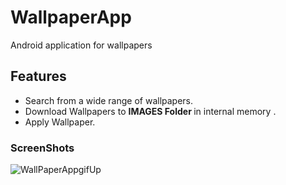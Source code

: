 # WallpaperApp
Android application for wallpapers

## Features
- Search from a wide range of wallpapers.
- Download Wallpapers to <b>IMAGES Folder </b>in internal memory .
- Apply Wallpaper.

### ScreenShots
![WallPaperAppgifUp](https://user-images.githubusercontent.com/43600925/122659077-a6119800-d128-11eb-808c-e230168e1d7b.gif)

